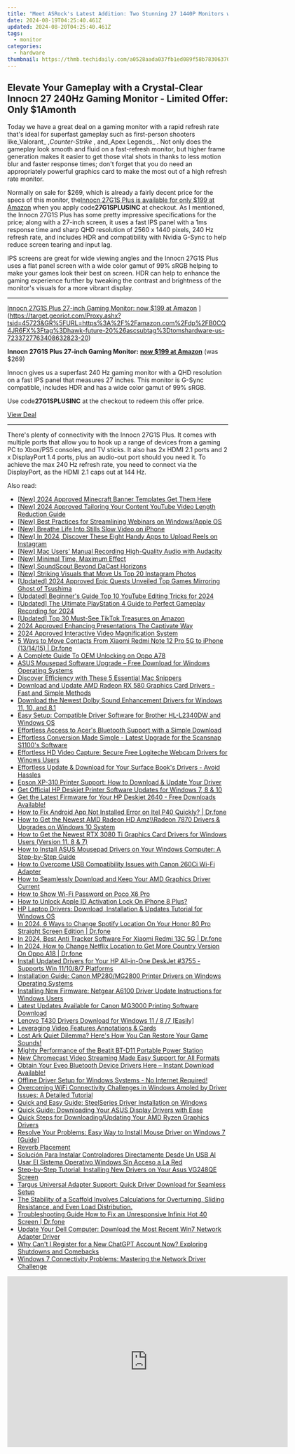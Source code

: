 ```yaml
---
title: "Meet ASRock's Latest Addition: Two Stunning 27 1440P Monitors with Integrated WiFi in Stand Designed for Ultimate Connectivity"
date: 2024-08-19T04:25:40.461Z
updated: 2024-08-20T04:25:40.461Z
tags:
  - monitor
categories:
  - hardware
thumbnail: https://thmb.techidaily.com/a0528aada037fb1ed089f58b7830637011a25b39b40ee36dae7aad2706914652.jpg
---
```


## Elevate Your Gameplay with a Crystal-Clear Innocn 27 240Hz Gaming Monitor - Limited Offer: Only $1Amonth

Today we have a great deal on a gaming monitor with a rapid refresh rate that's ideal for superfast gameplay such as first-person shooters like_Valorant_ ,_Counter-Strike_ , and_Apex Legends_ . Not only does the gameplay look smooth and fluid on a fast-refresh monitor, but higher frame generation makes it easier to get those vital shots in thanks to less motion blur and faster response times; don't forget that you do need an appropriately powerful graphics card to make the most out of a high refresh rate monitor.  
  
 Normally on sale for $269, which is already a fairly decent price for the specs of this monitor, the[Innocn 27G1S Plus is available for only $199 at Amazon](<https://shop-links.co/link/?exclusive=1&publisher_slug=itechdaily19598&url=https%3A%2F%2Ftarget.georiot.com%2FProxy.ashx%3Ftsid%3D45723%26GR%255FURL%3Dhttps%253A%252F%252Famazon.com%252Fdp%252FB0CQ4JR6FX%253Ftag%253Dhawk-future-20%2526ascsubtag%253Dtomshardware-us-7487359532185097640-20>) when you apply code**27G1SPLUSINC** at checkout. As I mentioned, the Innocn 27G1S Plus has some pretty impressive specifications for the price; along with a 27-inch screen, it uses a fast IPS panel with a 1ms response time and sharp QHD resolution of 2560 x 1440 pixels, 240 Hz refresh rate, and includes HDR and compatibility with Nvidia G-Sync to help reduce screen tearing and input lag.  
  
 IPS screens are great for wide viewing angles and the Innocn 27G1S Plus uses a flat panel screen with a wide color gamut of 99% sRGB helping to make your games look their best on screen. HDR can help to enhance the gaming experience further by tweaking the contrast and brightness of the monitor's visuals for a more vibrant display.

---

[Innocn 27G1S Plus 27-inch Gaming Monitor: now $199 at Amazon](https://cdn.mos.cms.futurecdn.net/fysfrGQAJpvEcMBE8fB8Vi-200-100.png "Innocn 27G1S Plus 27-inch Gaming Monitor: now $199 at Amazon") ](https://target.georiot.com/Proxy.ashx?tsid=45723&GR%5FURL=https%3A%2F%2Famazon.com%2Fdp%2FB0CQ4JR6FX%3Ftag%3Dhawk-future-20%26ascsubtag%3Dtomshardware-us-7233727763408632823-20)

**Innocn 27G1S Plus 27-inch Gaming Monitor:** [**now $199 at Amazon**](https://target.georiot.com/Proxy.ashx?tsid=45723&GR%5FURL=https%3A%2F%2Famazon.com%2Fdp%2FB0CQ4JR6FX%3Ftag%3Dhawk-future-20%26ascsubtag%3Dtomshardware-us-8033309013643997528-20) (was $269)  
  
 Innocn gives us a superfast 240 Hz gaming monitor with a QHD resolution on a fast IPS panel that measures 27 inches. This monitor is G-Sync compatible, includes HDR and has a wide color gamut of 99% sRGB.

 Use code**27G1SPLUSINC** at the checkout to redeem this offer price.

[View Deal](https://target.georiot.com/Proxy.ashx?tsid=45723&GR%5FURL=https%3A%2F%2Famazon.com%2Fdp%2FB0CQ4JR6FX%3Ftag%3Dhawk-future-20%26ascsubtag%3Dtomshardware-us-7233727763408632823-20)

---

 There's plenty of connectivity with the Innocn 27G1S Plus. It comes with multiple ports that allow you to hook up a range of devices from a gaming PC to Xbox/PS5 consoles, and TV sticks. It also has 2x HDMI 2.1 ports and 2 x DisplayPort 1.4 ports, plus an audio-out port should you need it. To achieve the max 240 Hz refresh rate, you need to connect via the DisplayPort, as the HDMI 2.1 caps out at 144 Hz.

<ins class="adsbygoogle"
     style="display:block"
     data-ad-format="autorelaxed"
     data-ad-client="ca-pub-7571918770474297"
     data-ad-slot="1223367746"></ins>



<ins class="adsbygoogle"
     style="display:block"
     data-ad-client="ca-pub-7571918770474297"
     data-ad-slot="8358498916"
     data-ad-format="auto"
     data-full-width-responsive="true"></ins>

<span class="atpl-alsoreadstyle">Also read:</span>
<div><ul>
<li><a href="https://youtube-tips.techidaily.com/024-approved-minecraft-banner-templates-get-them-here/"><u>[New] 2024 Approved  Minecraft Banner Templates  Get Them Here</u></a></li>
<li><a href="https://youtube-blog.techidaily.com/024-approved-tailoring-your-content-youtube-video-length-reduction-guide/"><u>[New] 2024 Approved  Tailoring Your Content  YouTube Video Length Reduction Guide</u></a></li>
<li><a href="https://on-screen-recording.techidaily.com/new-best-practices-for-streamlining-webinars-on-windowsapple-os/"><u>[New] Best Practices for Streamlining Webinars on Windows/Apple OS</u></a></li>
<li><a href="https://screen-sharing-recording.techidaily.com/new-breathe-life-into-stills-slow-video-on-iphone/"><u>[New] Breathe Life Into Stills  Slow Video on iPhone</u></a></li>
<li><a href="https://instagram-videos.techidaily.com/new-in-2024-discover-these-eight-handy-apps-to-upload-reels-on-instagram/"><u>[New] In 2024, Discover These Eight Handy Apps to Upload Reels on Instagram</u></a></li>
<li><a href="https://video-capture.techidaily.com/new-mac-users-manual-recording-high-quality-audio-with-audacity/"><u>[New] Mac Users' Manual  Recording High-Quality Audio with Audacity</u></a></li>
<li><a href="https://extra-guidance.techidaily.com/new-minimal-time-maximum-effect/"><u>[New] Minimal Time, Maximum Effect</u></a></li>
<li><a href="https://extra-guidance.techidaily.com/new-soundscout-beyond-dacast-horizons/"><u>[New] SoundScout  Beyond DaCast Horizons</u></a></li>
<li><a href="https://instagram-videos.techidaily.com/new-striking-visuals-that-move-us-top-20-instagram-photos/"><u>[New] Striking Visuals that Move Us  Top 20 Instagram Photos</u></a></li>
<li><a href="https://video-capture.techidaily.com/updated-2024-approved-epic-quests-unveiled-top-games-mirroring-ghost-of-tsushima/"><u>[Updated] 2024 Approved  Epic Quests Unveiled  Top Games Mirroring Ghost of Tsushima</u></a></li>
<li><a href="https://youtube-zero.techidaily.com/ed-beginners-guide-top-10-youtube-editing-tricks-for-2024/"><u>[Updated] Beginner's Guide  Top 10 YouTube Editing Tricks for 2024</u></a></li>
<li><a href="https://screen-video-capture.techidaily.com/updated-the-ultimate-playstation-4-guide-to-perfect-gameplay-recording-for-2024/"><u>[Updated] The Ultimate PlayStation 4 Guide to Perfect Gameplay Recording for 2024</u></a></li>
<li><a href="https://tiktok-clips.techidaily.com/updated-top-30-must-see-tiktok-treasures-on-amazon/"><u>[Updated] Top 30 Must-See TikTok Treasures on Amazon</u></a></li>
<li><a href="https://video-capture.techidaily.com/2024-approved-enhancing-presentations-the-captivate-way/"><u>2024 Approved  Enhancing Presentations  The Captivate Way</u></a></li>
<li><a href="https://extra-approaches.techidaily.com/2024-approved-interactive-video-magnification-system/"><u>2024 Approved  Interactive Video Magnification System</u></a></li>
<li><a href="https://blog-min.techidaily.com/5-ways-to-move-contacts-from-xiaomi-redmi-note-12-pro-5g-to-iphone-131415-drfone-by-drfone-transfer-from-android-transfer-from-android/"><u>5 Ways to Move Contacts From Xiaomi Redmi Note 12 Pro 5G to iPhone (13/14/15) | Dr.fone</u></a></li>
<li><a href="https://easy-unlock-android.techidaily.com/a-complete-guide-to-oem-unlocking-on-oppo-a78-by-drfone-android/"><u>A Complete Guide To OEM Unlocking on Oppo A78</u></a></li>
<li><a href="https://hardware-updates.techidaily.com/asus-mousepad-software-upgrade-free-download-for-windows-operating-systems/"><u>ASUS Mousepad Software Upgrade – Free Download for Windows Operating Systems</u></a></li>
<li><a href="https://video-capture.techidaily.com/discover-efficiency-with-these-5-essential-mac-snippers/"><u>Discover Efficiency with These 5 Essential Mac Snippers</u></a></li>
<li><a href="https://hardware-updates.techidaily.com/1722973350893-download-and-update-amd-radeon-rx-580-graphics-card-drivers-fast-and-simple-methods/"><u>Download and Update AMD Radeon RX 580 Graphics Card Drivers - Fast and Simple Methods</u></a></li>
<li><a href="https://hardware-updates.techidaily.com/download-the-newest-dolby-sound-enhancement-drivers-for-windows-11-10-and-81/"><u>Download the Newest Dolby Sound Enhancement Drivers for Windows 11, 10, and 8.1</u></a></li>
<li><a href="https://hardware-updates.techidaily.com/easy-setup-compatible-driver-software-for-brother-hl-l2340dw-and-windows-os/"><u>Easy Setup: Compatible Driver Software for Brother HL-L2340DW and Windows OS</u></a></li>
<li><a href="https://hardware-updates.techidaily.com/effortless-access-to-acers-bluetooth-support-with-a-simple-download/"><u>Effortless Access to Acer's Bluetooth Support with a Simple Download</u></a></li>
<li><a href="https://hardware-updates.techidaily.com/effortless-conversion-made-simple-latest-upgrade-for-the-scansnap-s1100s-software/"><u>Effortless Conversion Made Simple - Latest Upgrade for the Scansnap S1100's Software</u></a></li>
<li><a href="https://hardware-updates.techidaily.com/effortless-hd-video-capture-secure-free-logiteche-webcam-drivers-for-winows-users/"><u>Effortless HD Video Capture: Secure Free Logiteche Webcam Drivers for Winows Users</u></a></li>
<li><a href="https://hardware-updates.techidaily.com/effortless-update-and-download-for-your-surface-books-drivers-avoid-hassles/"><u>Effortless Update & Download for Your Surface Book's Drivers - Avoid Hassles</u></a></li>
<li><a href="https://hardware-updates.techidaily.com/epson-xp-310-printer-support-how-to-download-and-update-your-driver/"><u>Epson XP-310 Printer Support: How to Download & Update Your Driver</u></a></li>
<li><a href="https://hardware-updates.techidaily.com/get-official-hp-deskjet-printer-software-updates-for-windows-7-8-and-10/"><u>Get Official HP Deskjet Printer Software Updates for Windows 7, 8 & 10</u></a></li>
<li><a href="https://hardware-updates.techidaily.com/get-the-latest-firmware-for-your-hp-deskjet-2640-free-downloads-available/"><u>Get the Latest Firmware for Your HP Deskjet 2640 - Free Downloads Available!</u></a></li>
<li><a href="https://change-location.techidaily.com/how-to-fix-android-app-not-installed-error-on-itel-p40-quickly-drfone-by-drfone-fix-android-problems-fix-android-problems/"><u>How to Fix Android App Not Installed Error on Itel P40 Quickly? | Dr.fone</u></a></li>
<li><a href="https://hardware-updates.techidaily.com/how-to-get-the-newest-amd-radeon-hd-amzradeon-7870-drivers-and-upgrades-on-windows-10-system/"><u>How to Get the Newest AMD Radeon HD Amz\\Radeon 7870 Drivers & Upgrades on Windows 10 System</u></a></li>
<li><a href="https://driver-download.techidaily.com/how-to-get-the-newest-rtx-3080-ti-graphics-card-drivers-for-windows-users-version-11-8-and-7/"><u>How to Get the Newest RTX 3080 Ti Graphics Card Drivers for Windows Users (Version 11, 8 & 7)</u></a></li>
<li><a href="https://hardware-updates.techidaily.com/how-to-install-asus-mousepad-drivers-on-your-windows-computer-a-step-by-step-guide/"><u>How to Install ASUS Mousepad Drivers on Your Windows Computer: A Step-by-Step Guide</u></a></li>
<li><a href="https://hardware-updates.techidaily.com/how-to-overcome-usb-compatibility-issues-with-canon-260ci-wi-fi-adapter/"><u>How to Overcome USB Compatibility Issues with Canon 260Ci Wi-Fi Adapter</u></a></li>
<li><a href="https://hardware-updates.techidaily.com/how-to-seamlessly-download-and-keep-your-amd-graphics-driver-current/"><u>How to Seamlessly Download and Keep Your AMD Graphics Driver Current</u></a></li>
<li><a href="https://easy-unlock-android.techidaily.com/how-to-show-wi-fi-password-on-poco-x6-pro-by-drfone-android/"><u>How to Show Wi-Fi Password on Poco X6 Pro</u></a></li>
<li><a href="https://activate-lock.techidaily.com/how-to-unlock-apple-id-activation-lock-on-iphone-8-plus-by-drfone-ios/"><u>How to Unlock Apple ID Activation Lock On iPhone 8 Plus?</u></a></li>
<li><a href="https://hardware-updates.techidaily.com/hp-laptop-drivers-download-installation-and-updates-tutorial-for-windows-os/"><u>HP Laptop Drivers: Download, Installation & Updates Tutorial for Windows OS</u></a></li>
<li><a href="https://fake-location.techidaily.com/in-2024-6-ways-to-change-spotify-location-on-your-honor-80-pro-straight-screen-edition-drfone-by-drfone-virtual-android/"><u>In 2024, 6 Ways to Change Spotify Location On Your Honor 80 Pro Straight Screen Edition | Dr.fone</u></a></li>
<li><a href="https://android-location-track.techidaily.com/in-2024-best-anti-tracker-software-for-xiaomi-redmi-13c-5g-drfone-by-drfone-virtual-android/"><u>In 2024, Best Anti Tracker Software For Xiaomi Redmi 13C 5G | Dr.fone</u></a></li>
<li><a href="https://review-topics.techidaily.com/in-2024-how-to-change-netflix-location-to-get-more-country-version-on-oppo-a18-drfone-by-drfone-virtual-android/"><u>In 2024, How to Change Netflix Location to Get More Country Version On Oppo A18 | Dr.fone</u></a></li>
<li><a href="https://hardware-updates.techidaily.com/install-updated-drivers-for-your-hp-all-in-one-deskjet-3755-supports-win-111087-platforms/"><u>Install Updated Drivers for Your HP All-in-One DeskJet #3755 - Supports Win 11/10/8/7 Platforms</u></a></li>
<li><a href="https://hardware-updates.techidaily.com/installation-guide-canon-mp280mg2800-printer-drivers-on-windows-operating-systems/"><u>Installation Guide: Canon MP280/MG2800 Printer Drivers on Windows Operating Systems</u></a></li>
<li><a href="https://hardware-updates.techidaily.com/installing-new-firmware-netgear-a6100-driver-update-instructions-for-windows-users/"><u>Installing New Firmware: Netgear A6100 Driver Update Instructions for Windows Users</u></a></li>
<li><a href="https://hardware-updates.techidaily.com/latest-updates-available-for-canon-mg3000-printing-software-download/"><u>Latest Updates Available for Canon MG3000 Printing Software Download</u></a></li>
<li><a href="https://hardware-updates.techidaily.com/lenovo-t430-drivers-download-for-windows-11-8-7-easily/"><u>Lenovo T430 Drivers Download for Windows 11 / 8 /7 [Easily]</u></a></li>
<li><a href="https://youtube-blog.techidaily.com/aging-video-features-annotations-and-cards/"><u>Leveraging Video Features  Annotations & Cards</u></a></li>
<li><a href="https://win-answers.techidaily.com/1723007059561-lost-ark-quiet-dilemma-heres-how-you-can-restore-your-game-sounds/"><u>Lost Ark Quiet Dilemma? Here's How You Can Restore Your Game Sounds!</u></a></li>
<li><a href="https://buynow-info.techidaily.com/mighty-performance-of-the-beatit-bt-d11-portable-power-station/"><u>Mighty Performance of the Beatit BT-D11 Portable Power Station</u></a></li>
<li><a href="https://smart-video-creator.techidaily.com/new-chromecast-video-streaming-made-easy-support-for-all-formats/"><u>New Chromecast Video Streaming Made Easy Support for All Formats</u></a></li>
<li><a href="https://hardware-updates.techidaily.com/1722977807121-obtain-your-eveo-bluetooth-device-drivers-here-instant-download-available/"><u>Obtain Your Eveo Bluetooth Device Drivers Here – Instant Download Available!</u></a></li>
<li><a href="https://hardware-updates.techidaily.com/offline-driver-setup-for-windows-systems-no-internet-required/"><u>Offline Driver Setup for Windows Systems - No Internet Required!</u></a></li>
<li><a href="https://hardware-updates.techidaily.com/overcoming-wifi-connectivity-challenges-in-windows-amoled-by-driver-issues-a-detailed-tutorial/"><u>Overcoming WiFi Connectivity Challenges in Windows Amoled by Driver Issues: A Detailed Tutorial</u></a></li>
<li><a href="https://hardware-updates.techidaily.com/quick-and-easy-guide-steelseries-driver-installation-on-windows/"><u>Quick and Easy Guide: SteelSeries Driver Installation on Windows</u></a></li>
<li><a href="https://hardware-updates.techidaily.com/quick-guide-downloading-your-asus-display-drivers-with-ease/"><u>Quick Guide: Downloading Your ASUS Display Drivers with Ease</u></a></li>
<li><a href="https://hardware-updates.techidaily.com/quick-steps-for-downloadingupdating-your-amd-ryzen-graphics-drivers/"><u>Quick Steps for Downloading/Updating Your AMD Ryzen Graphics Drivers</u></a></li>
<li><a href="https://hardware-updates.techidaily.com/resolve-your-problems-easy-way-to-install-mouse-driver-on-windows-7-guide/"><u>Resolve Your Problems: Easy Way to Install Mouse Driver on Windows 7 [Guide]</u></a></li>
<li><a href="https://hardware-updates.techidaily.com/reverb-placement/"><u>Reverb Placement</u></a></li>
<li><a href="https://hardware-updates.techidaily.com/solucion-para-instalar-controladores-directamente-desde-un-usb-al-usar-el-sistema-operativo-windows-sin-acceso-a-la-red/"><u>Solución Para Instalar Controladores Directamente Desde Un USB Al Usar El Sistema Operativo Windows Sin Acceso a La Red</u></a></li>
<li><a href="https://hardware-updates.techidaily.com/step-by-step-tutorial-installing-new-drivers-on-your-asus-vg248qe-screen/"><u>Step-by-Step Tutorial: Installing New Drivers on Your Asus VG248QE Screen</u></a></li>
<li><a href="https://hardware-updates.techidaily.com/targus-universal-adapter-support-quick-driver-download-for-seamless-setup/"><u>Targus Universal Adapter Support: Quick Driver Download for Seamless Setup</u></a></li>
<li><a href="https://hardware-updates.techidaily.com/the-stability-of-a-scaffold-involves-calculations-for-overturning-sliding-resistance-and-even-load-distribution/"><u>The Stability of a Scaffold Involves Calculations for Overturning, Sliding Resistance, and Even Load Distribution.</u></a></li>
<li><a href="https://howto.techidaily.com/troubleshooting-guide-how-to-fix-an-unresponsive-infinix-hot-40-screen-drfone-by-drfone-fix-android-problems-fix-android-problems/"><u>Troubleshooting Guide How to Fix an Unresponsive Infinix Hot 40 Screen | Dr.fone</u></a></li>
<li><a href="https://hardware-updates.techidaily.com/update-your-dell-computer-download-the-most-recent-win7-network-adapter-driver/"><u>Update Your Dell Computer: Download the Most Recent Win7 Network Adapter Driver</u></a></li>
<li><a href="https://tech-hub.techidaily.com/why-cant-i-register-for-a-new-chatgpt-account-now-exploring-shutdowns-and-comebacks/"><u>Why Can't I Register for a New ChatGPT Account Now? Exploring Shutdowns and Comebacks</u></a></li>
<li><a href="https://hardware-updates.techidaily.com/windows-7-connectivity-problems-mastering-the-network-driver-challenge/"><u>Windows 7 Connectivity Problems: Mastering the Network Driver Challenge</u></a></li>
</ul></div>

<!-- affiliate ads begin -->
<a href="https://secure.2checkout.com/order/checkout.php?PRODS=2337838&QTY=1&AFFILIATE=108875&CART=1"><iframe width="640" height="390" src="https://www.youtube.com/embed/rzZwphIv4RM" title="APFill - Ink and Toner Coverage Calculator" frameborder="0" allow="accelerometer; autoplay; clipboard-write; encrypted-media; gyroscope; picture-in-picture; web-share" referrerpolicy="strict-origin-when-cross-origin" allowfullscreen></iframe></a>
<!-- affiliate ads end -->